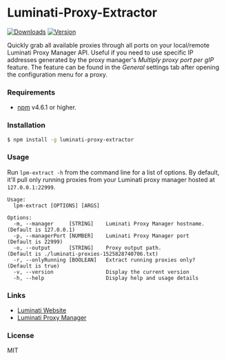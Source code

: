 # Luminati-Proxy-Extractor
[![Downloads](https://img.shields.io/npm/dt/luminati-proxy-extractor.svg)](https://www.npmjs.com/package/luminati-proxy-extractor)
[![Version](https://img.shields.io/npm/v/luminati-proxy-extractor.svg)](https://www.npmjs.com/package/luminati-proxy-extractor)


Quickly grab all available proxies through all ports on your local/remote Luminati Proxy Manager API.
Useful if you need to use specific IP addresses generated by the proxy manager's *Multiply proxy port per gIP* feature.
The feature can be found in the *General* settings tab after opening the configuration menu for a proxy.

### Requirements
- [npm](https://www.npmjs.com/get-npm) v4.6.1 or higher.


### Installation
```bash
$ npm install -g luminati-proxy-extractor
```

### Usage
Run `lpm-extract -h` from the command line for a list of options.
By default, it'll pull only running proxies from your Luminati proxy manager hosted at `127.0.0.1:22999`. 
```
Usage:
  lpm-extract [OPTIONS] [ARGS]

Options:
  -m, --manager     [STRING]    Luminati Proxy Manager hostname.    (Default is 127.0.0.1)
  -p, --managerPort [NUMBER]    Luminati Proxy Manager port         (Default is 22999)
  -o, --output      [STRING]    Proxy output path.                  (Default is ./luminati-proxies-1525828740706.txt)
  -r, --onlyRunning [BOOLEAN]   Extract running proxies only?       (Default is true)
  -v, --version                 Display the current version
  -h, --help                    Display help and usage details
```

### Links
- [Luminati Website](https://luminati.io)
- [Luminati Proxy Manager](https://github.com/luminati-io/luminati-proxy)

### License
MIT